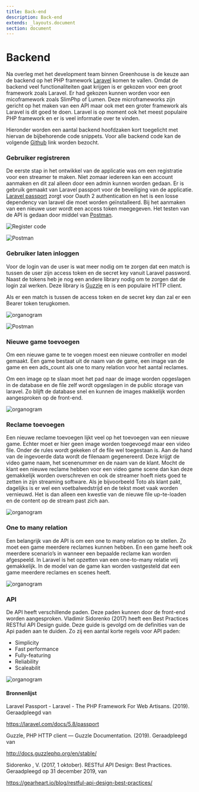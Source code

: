 ```yaml
---
title: Back-end
description: Back-end
extends: _layouts.document
section: document
---
```

# Backend

Na overleg met het development team binnen Greenhouse is de keuze aan de backend op het PHP framework [Laravel](https://laravel.com/) komen te vallen. Omdat de backend veel functionaliteiten gaat krijgen is er gekozen voor een groot framework zoals Laravel. Er had gekozen kunnen worden voor een micoframework zoals SlimPhp of Lumen. Deze microframeworks zijn gericht op het maken van een API maar ook met een groter framework als Laravel is dit goed te doen. Laravel is op moment ook het meest populaire PHP framework en er is veel informatie over te vinden. 

Hieronder worden een aantal backend hoofdzaken kort toegelicht met hiervan de bijbehorende code snippets. Voor alle backend code kan de volgende [Github](https://github.com/martijnkoch/Greenhouse/tree/master/backend) link worden bezocht.  

### Gebruiker registreren
De eerste stap in het ontwikkel van de applicatie was om een registratie voor een streamer te maken. Niet zomaar iedereen kan een account aanmaken en dit zal alleen door een admin kunnen worden gedaan. Er is gebruik gemaakt van Laravel passport voor de beveiliging van de applicatie. [Laravel passport](https://laravel.com/docs/5.8/passport) zorgt voor Oauth 2 authentication en het is een losse dependency van laravel die moet worden geïnstalleerd. Bij het aanmaken van een nieuwe user wordt een access token meegegeven. Het testen van de API is gedaan door middel van [Postman](https://www.getpostman.com/). 

![](/assets/img/register-user-php.png "Register code")

![](/assets/img/register-user.png "Postman")

### Gebruiker laten inloggen
Voor de login van de user is wat meer nodig om te zorgen dat een match is tussen de user zijn access token en de secret key vanuit Laravel password. Naast de tokens heb je nog een andere library nodig om te zorgen dat de login zal werken. Deze library is [Guzzle](http://docs.guzzlephp.org/en/stable/) en is een populaire HTTP client.  

Als er een match is tussen de access token en de secret key dan zal er een Bearer token terugkomen. 

![organogram](/assets/img/login-php.png "Login code")

![](/assets/img/bearer.png "Postman")

### Nieuwe game toevoegen
Om een nieuwe game te te voegen moest een nieuwe controller en model gemaakt. Een game bestaat uit de naam van de game, een image van de game en een ads_count als one to many relation voor het aantal reclames. 

Om een image op te slaan moet het pad naar de image worden opgeslagen in de database en de file zelf wordt opgeslagen in de public storage van laravel. Zo blijft de database snel en kunnen de images makkelijk worden aangesproken op de front-end. 

![organogram](/assets/img/image_upload.jpg "Image upload code")

### Reclame toevoegen
Een nieuwe reclame toevoegen lijkt veel op het toevoegen van een nieuwe game. Echter moet er hier geen image worden toegevoegd maar een video file. Onder de rules wordt gekeken of de file wel toegestaan is. Aan de hand van de ingevoerde data wordt de filenaam gegenereerd. Deze krijgt de video game naam, het scenenummer en de naam van de klant. Mocht de klant een nieuwe reclame hebben voor een video game scene dan kan deze gemakkelijk worden overschreven en ook de streamer hoeft niets goed te zetten in zijn streaming software. Als je bijvoorbeeld Toto als klant pakt, dagelijks is er wel een voetbalwedstrijd en de tekst moet vaak worden vernieuwd. Het is dan alleen een kwestie van de nieuwe file up-te-loaden en de content op de stream past zich aan.

![organogram](/assets/img/laravel-ad.jpg "Reclame code")

### One to many relation
Een belangrijk van de API is om een one to many relation op te stellen. Zo moet een game meerdere reclames kunnen hebben. En een game heeft ook meerdere scenario’s in wanneer een bepaalde reclame kan worden afgespeeld. In Laravel is het opzetten van een one-to-many relatie vrij gemakkelijk. In de model van de game kan worden vastgesteld dat een game meerdere reclames en scenes heeft. 

![organogram](/assets/img/one-to-many.png "One to many")

### API

De API heeft verschillende paden. Deze paden kunnen door de front-end worden aangesproken. Vladimir Sidorenko (2017) heeft een Best Practices RESTful API Design guide. Deze guide is gevolgd om de definities van de Api paden aan te duiden. Zo zij een aantal korte regels voor API paden: 
- Simplicity
- Fast performance
- Fully-featuring
- Reliability
- Scaleabilit

![organogram](/assets/img/api-paths.png "Api")

#### Bronnenlijst
<div class="bronnenlijst">
<p class="bron">
Laravel Passport - Laravel - The PHP Framework For Web Artisans. (2019). Geraadpleegd van</p>
<a class="bronlink" href="https://laravel.com/docs/5.8/passport" target="_blank">https://laravel.com/docs/5.8/passport</a>
<p class="bron">
Guzzle, PHP HTTP client — Guzzle Documentation. (2019). Geraadpleegd van</p> <a class="bronlink" href="http://docs.guzzlephp.org/en/stable/" target="_blank">http://docs.guzzlephp.org/en/stable/</a>
<p class="bron">
Sidorenko , V. (2017, 1 oktober). RESTful API Design: Best Practices. Geraadpleegd op 31 december 2019, van </p> <a class="bronlink" href="https://gearheart.io/blog/restful-api-design-best-practices/" target="_blank">https://gearheart.io/blog/restful-api-design-best-practices/</a>
</div>